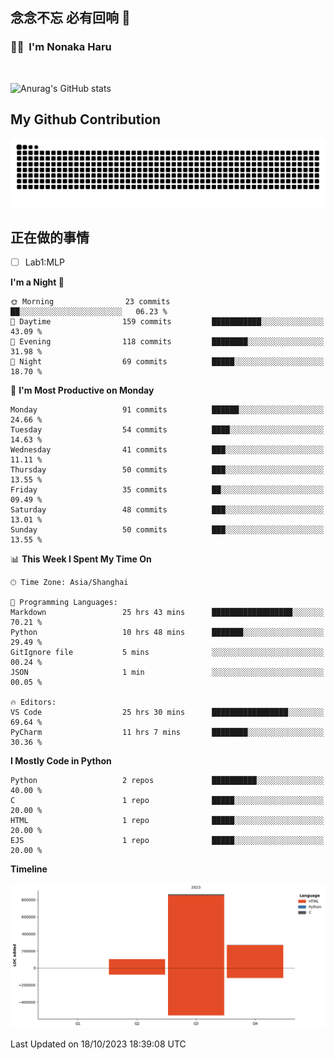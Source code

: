 ## 念念不忘 必有回响  👋
### 👨‍🔧&nbsp;&nbsp;I'm Nonaka Haru

<br>

![Anurag's GitHub stats](https://github-readme-stats.vercel.app/api?username=abinzzz&count_private=true&show_icons=true&theme=tokyonight)


## My Github Contribution
![](https://github.com/abinzzz/abinzzz/blob/output/github-contribution-grid-snake.svg)

## 正在做的事情
- [ ] Lab1:MLP
<!--START_SECTION:waka-->
**I'm a Night 🦉** 

```text
🌞 Morning                23 commits          ██░░░░░░░░░░░░░░░░░░░░░░░   06.23 % 
🌆 Daytime                159 commits         ███████████░░░░░░░░░░░░░░   43.09 % 
🌃 Evening                118 commits         ████████░░░░░░░░░░░░░░░░░   31.98 % 
🌙 Night                  69 commits          █████░░░░░░░░░░░░░░░░░░░░   18.70 % 
```
📅 **I'm Most Productive on Monday** 

```text
Monday                   91 commits          ██████░░░░░░░░░░░░░░░░░░░   24.66 % 
Tuesday                  54 commits          ████░░░░░░░░░░░░░░░░░░░░░   14.63 % 
Wednesday                41 commits          ███░░░░░░░░░░░░░░░░░░░░░░   11.11 % 
Thursday                 50 commits          ███░░░░░░░░░░░░░░░░░░░░░░   13.55 % 
Friday                   35 commits          ██░░░░░░░░░░░░░░░░░░░░░░░   09.49 % 
Saturday                 48 commits          ███░░░░░░░░░░░░░░░░░░░░░░   13.01 % 
Sunday                   50 commits          ███░░░░░░░░░░░░░░░░░░░░░░   13.55 % 
```


📊 **This Week I Spent My Time On** 

```text
🕑︎ Time Zone: Asia/Shanghai

💬 Programming Languages: 
Markdown                 25 hrs 43 mins      ██████████████████░░░░░░░   70.21 % 
Python                   10 hrs 48 mins      ███████░░░░░░░░░░░░░░░░░░   29.49 % 
GitIgnore file           5 mins              ░░░░░░░░░░░░░░░░░░░░░░░░░   00.24 % 
JSON                     1 min               ░░░░░░░░░░░░░░░░░░░░░░░░░   00.05 % 

🔥 Editors: 
VS Code                  25 hrs 30 mins      █████████████████░░░░░░░░   69.64 % 
PyCharm                  11 hrs 7 mins       ████████░░░░░░░░░░░░░░░░░   30.36 % 
```

**I Mostly Code in Python** 

```text
Python                   2 repos             ██████████░░░░░░░░░░░░░░░   40.00 % 
C                        1 repo              █████░░░░░░░░░░░░░░░░░░░░   20.00 % 
HTML                     1 repo              █████░░░░░░░░░░░░░░░░░░░░   20.00 % 
EJS                      1 repo              █████░░░░░░░░░░░░░░░░░░░░   20.00 % 
```



**Timeline**

![Lines of Code chart](https://raw.githubusercontent.com/abinzzz/abinzzz/main/assets/bar_graph.png)


 Last Updated on 18/10/2023 18:39:08 UTC
<!--END_SECTION:waka-->


